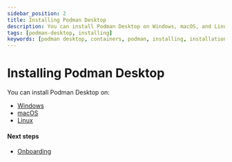```yaml
---
sidebar_position: 2
title: Installing Podman Desktop
description: You can install Podman Desktop on Windows, macOS, and Linux.
tags: [podman-desktop, installing]
keywords: [podman desktop, containers, podman, installing, installation]
---
```


# Installing Podman Desktop

You can install Podman Desktop on:

- [Windows](/docs/installation/windows-install)
- [macOS](/docs/installation/macos-install)
- [Linux](/docs/installation/linux-install)

#### Next steps

- [Onboarding](/docs/onboarding)
